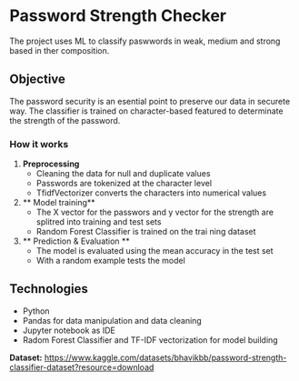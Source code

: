 # **Password Strength Checker**

The project uses ML to classify paswwords in weak, medium and strong based in ther composition.

## **Objective** 

The password security is an esential point to preserve our data in securete way. The classifier is trained on character-based featured to determinate the strength of the password.
### **How it works** 
1. **Preprocessing**
   - Cleaning the data for null and duplicate values
   - Passwords are tokenized at the character level
   - TfidfVectorizer converts the characters into numerical values
2. ** Model training**
   - The X vector for the passwors and y vector for the strength are splitred into training and test sets
   - Random Forest Classifier is trained on the trai ning dataset
3. ** Prediction & Evaluation **
   - The model is evaluated using the mean accuracy in the test set
   - With a random example tests the model 

## **Technologies** 
* Python
* Pandas for data manipulation and data cleaning
* Jupyter notebook as IDE
* Radom Forest Classifier and TF-IDF vectorization for model building


**Dataset:** https://www.kaggle.com/datasets/bhavikbb/password-strength-classifier-dataset?resource=download
